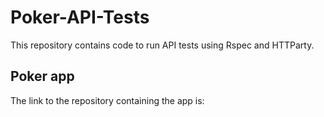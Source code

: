 # Poker-API-Tests

This repository contains code to run API tests using Rspec and HTTParty.

## Poker app

The link to the repository containing the app is:
